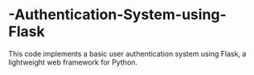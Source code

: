 # -Authentication-System-using-Flask
This code implements a basic user authentication system using Flask, a lightweight web framework for Python.
